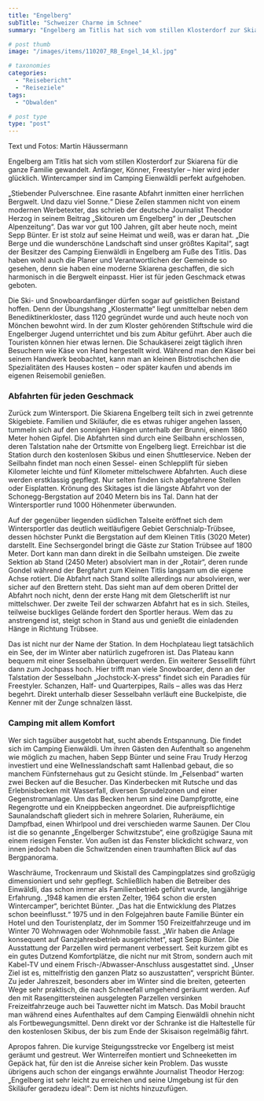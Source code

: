 ```yaml
---
title: "Engelberg"
subTitle: "Schweizer Charme im Schnee"
summary: "Engelberg am Titlis hat sich vom stillen Klosterdorf zur Skiarena für die ganze Familie gewandelt. Anfänger, Könner, Freestyler – hier wird jeder glücklich. Wintercamper sind im Camping Eienwäldli perfekt aufgehoben. „Stiebender Pulverschnee. Eine rasante Abfahrt inmitten einer herrlichen Bergwelt.}"

# post thumb
image: "/images/items/110207_RB_Engel_14_kl.jpg"

# taxonomies
categories: 
  - "Reisebericht"
  - "Reiseziele"
tags:
  - "Obwalden"

# post type
type: "post"
---
```


Text und Fotos: Martin Häussermann 

Engelberg am Titlis hat sich vom stillen Klosterdorf zur Skiarena für die ganze Familie gewandelt. Anfänger, Könner, Freestyler – hier wird jeder glücklich. Wintercamper sind im Camping Eienwäldli perfekt aufgehoben.  

 „Stiebender Pulverschnee. Eine rasante Abfahrt inmitten einer herrlichen Bergwelt. Und dazu viel Sonne.“ Diese Zeilen stammen nicht von einem modernen Werbetexter, das schrieb der deutsche Journalist Theodor Herzog in seinem Beitrag „Skitouren um Engelberg“ in der „Deutschen Alpenzeitung“. Das war vor gut 100 Jahren, gilt aber heute noch, meint Sepp Bünter. Er ist stolz auf seine Heimat und weiß, was er daran hat. „Die Berge und die wunderschöne Landschaft sind unser größtes Kapital“, sagt der Besitzer des Camping Eienwäldli in Engelberg am Fuße des Titlis. Das haben wohl auch die Planer und Verantwortlichen der Gemeinde so gesehen, denn sie haben eine moderne Skiarena geschaffen, die sich harmonisch in die Bergwelt einpasst. Hier ist für jeden Geschmack etwas geboten.  

 Die Ski- und Snowboardanfänger dürfen sogar auf geistlichen Beistand hoffen. Denn der Übungshang „Klostermatte“ liegt unmittelbar neben dem Benediktinerkloster, dass 1120 gegründet wurde und auch heute noch von Mönchen bewohnt wird. In der zum Kloster gehörenden Stiftschule wird die Engelberger Jugend unterrichtet und bis zum Abitur geführt. Aber auch die Touristen können hier etwas lernen. Die Schaukäserei zeigt täglich ihren Besuchern wie Käse von Hand hergestellt wird. Während man den Käser bei seinem Handwerk beobachtet, kann man an kleinen Bistrotischchen die Spezialitäten des Hauses kosten – oder später kaufen und abends im eigenen Reisemobil genießen.  

### Abfahrten für jeden Geschmack

Zurück zum Wintersport. Die Skiarena Engelberg teilt sich in zwei getrennte Skigebiete. Familien und Skiläufer, die es etwas ruhiger angehen lassen, tummeln sich auf den sonnigen Hängen unterhalb der Brunni, einem 1860 Meter hohen Gipfel. Die Abfahrten sind durch eine Seilbahn erschlossen, deren Talstation nahe der Ortsmitte von Engelberg liegt. Erreichbar ist die Station durch den kostenlosen Skibus und einen Shuttleservice. Neben der Seilbahn findet man noch einen Sessel- einen Schlepplift für sieben Kilometer leichte und fünf Kilometer mittelschwere Abfahrten. Auch diese werden erstklassig gepflegt. Nur selten finden sich abgefahrene Stellen oder Eisplatten. Krönung des Skitages ist die längste Abfahrt von der Schonegg-Bergstation auf 2040 Metern bis ins Tal. Dann hat der Wintersportler rund 1000 Höhenmeter überwunden.  

 Auf der gegenüber liegenden südlichen Talseite eröffnet sich dem Wintersportler das deutlich weitläufigere Gebiet Gerschnialp-Trübsee, dessen höchster Punkt die Bergstation auf dem Kleinen Titlis (3020 Meter) darstellt. Eine Sechsergondel bringt die Gäste zur Station Trübsee auf 1800 Meter. Dort kann man dann direkt in die Seilbahn umsteigen. Die zweite Sektion ab Stand (2450 Meter) absolviert man in der „Rotair“, deren runde Gondel während der Bergfahrt zum Kleinen Titlis langsam um die eigene Achse rotiert. Die Abfahrt nach Stand sollte allerdings nur absolvieren, wer sicher auf den Brettern steht. Das sieht man auf dem oberen Drittel der Abfahrt noch nicht, denn der erste Hang mit dem Gletscherlift ist nur mittelschwer. Der zweite Teil der schwarzen Abfahrt hat es in sich. Steiles, teilweise buckliges Gelände fordert den Sportler heraus. Wem das zu anstrengend ist, steigt schon in Stand aus und genießt die einladenden Hänge in Richtung Trübsee.  

 Das ist nicht nur der Name der Station. In dem Hochplateau liegt tatsächlich ein See, der im Winter aber natürlich zugefroren ist. Das Plateau kann bequem mit einer Sesselbahn überquert werden. Ein weiterer Sessellift führt dann zum Jochpass hoch. Hier trifft man viele Snowboarder, denn an der Talstation der Sesselbahn „Jochstock-X-press“ findet sich ein Paradies für Freestyler. Schanzen, Half- und Quarterpipes, Rails – alles was das Herz begehrt. Direkt unterhalb dieser Sesselbahn verläuft eine Buckelpiste, die Kenner mit der Zunge schnalzen lässt.  

### Camping mit allem Komfort

Wer sich tagsüber ausgetobt hat, sucht abends Entspannung. Die findet sich im Camping Eienwäldli. Um ihren Gästen den Aufenthalt so angenehm wie möglich zu machen, haben Sepp Bünter und seine Frau Trudy Herzog investiert und eine Wellnesslandschaft samt Hallenbad gebaut, die so manchem Fünfsternehaus gut zu Gesicht stünde. Im „Felsenbad“ warten zwei Becken auf die Besucher. Das Kinderbecken mit Rutsche und das Erlebnisbecken mit Wasserfall, diversen Sprudelzonen und einer Gegenstromanlage. Um das Becken herum sind eine Dampfgrotte, eine Regengrotte und ein Kneippbecken angeordnet. Die aufpreispflichtige Saunalandschaft gliedert sich in mehrere Solarien, Ruheräume, ein Dampfbad, einen Whirlpool und drei verschieden warme Saunen. Der Clou ist die so genannte „Engelberger Schwitzstube“, eine großzügige Sauna mit einem riesigen Fenster. Von außen ist das Fenster blickdicht schwarz, von innen jedoch haben die Schwitzenden einen traumhaften Blick auf das Bergpanorama.  

 Waschräume, Trockenraum und Skistall des Campingplatzes sind großzügig dimensioniert und sehr gepflegt. Schließlich haben die Betreiber des Einwäldli, das schon immer als Familienbetrieb geführt wurde, langjährige Erfahrung. „1948 kamen die ersten Zelter, 1964 schon die ersten Wintercamper“, berichtet Bünter. „Das hat die Entwicklung des Platzes schon beeinflusst.“ 1975 und in den Folgejahren baute Familie Bünter ein Hotel und den Touristenplatz, der im Sommer 150 Freizeitfahrzeuge und im Winter 70 Wohnwagen oder Wohnmobile fasst. „Wir haben die Anlage konsequent auf Ganzjahresbetrieb ausgerichtet“, sagt Sepp Bünter. Die Ausstattung der Parzellen wird permanent verbessert. Seit kurzem gibt es ein gutes Dutzend Komfortplätze, die nicht nur mit Strom, sondern auch mit Kabel-TV und einem Frisch-/Abwasser-Anschluss ausgestattet sind. „Unser Ziel ist es, mittelfristig den ganzen Platz so auszustatten“, verspricht Bünter. Zu jeder Jahreszeit, besonders aber im Winter sind die breiten, geteerten Wege sehr praktisch, die nach Schneefall umgehend geräumt werden. Auf den mit Rasengittersteinen ausgelegten Parzellen versinken Freizeitfahrzeuge auch bei Tauwetter nicht im Matsch. Das Mobil braucht man während eines Aufenthaltes auf dem Camping Eienwäldli ohnehin nicht als Fortbewegungsmittel. Denn direkt vor der Schranke ist die Haltestelle für den kostenlosen Skibus, der bis zum Ende der Skisaison regelmäßig fährt.  

 Apropos fahren. Die kurvige Steigungsstrecke vor Engelberg ist meist geräumt und gestreut. Wer Winterreifen montiert und Schneeketten im Gepäck hat, für den ist die Anreise sicher kein Problem. Das wusste übrigens auch schon der eingangs erwähnte Journalist Theodor Herzog: „Engelberg ist sehr leicht zu erreichen und seine Umgebung ist für den Skiläufer geradezu ideal“: Dem ist nichts hinzuzufügen.  